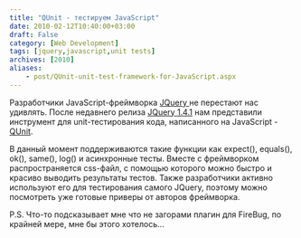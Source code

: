 ```yaml
---
title: "QUnit - тестируем JavaScript"
date: 2010-02-12T10:40:00+03:00
draft: False
category: [Web Development]
tags: [jquery,javascript,unit tests]
archives: [2010]
aliases:
    - post/QUnit-unit-test-framework-for-JavaScript.aspx
---
```



Разработчики JavaScript-фреймворка [JQuery ](http://jquery.com/)не перестают нас удивлять. После недавнего релиза [JQuery 1.4.1](http://blog.jquery.com/2010/01/29/14-days-of-jquery-summary-days-8-14-jquery-1-4-1-released/) нам представили инструмент для unit-тестирования кода, написанного на JavaScript - [QUnit](http://docs.jquery.com/QUnit). 

В данный момент поддерживаются такие функции как expect(), equals(), ok(), same(), log() и асинхронные тесты. Вместе с фреймворком распространяется css-файл, с помощью которого можно быстро и красиво выводить результаты тестов. Также разработчики активно используют его для тестирования самого JQuery, поэтому можно посмотреть уже готовые приверы от авторов фреймворка.

P.S. Что-то подсказывает мне что не загорами плагин для FireBug, по крайней мере, мне бы этого хотелось...

